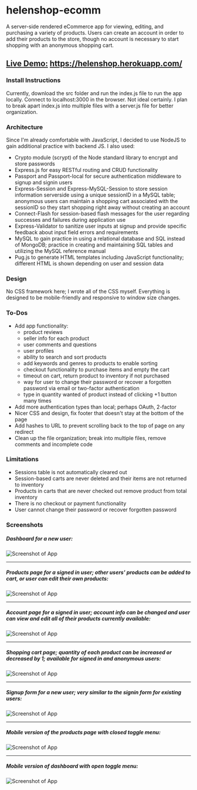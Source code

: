 # helenshop-ecomm
A server-side rendered eCommerce app for viewing, editing, and purchasing a variety of products. Users can create an account in order to add their products to the store, though no account is necessary to start shopping with an anonymous shopping cart. 

## [Live Demo:](https://helenshop.herokuapp.com/) https://helenshop.herokuapp.com/

### Install Instructions
Currently, download the src folder and run the index.js file to run the app locally. Connect to localhost:3000 in the browser. Not ideal certainly. I plan to break apart index.js into multiple files with a server.js file for better organization.

### Architecture
Since I'm already comfortable with JavaScript, I decided to use NodeJS to gain additional practice with backend JS. 
I also used:
- Crypto module (scrypt) of the Node standard library to encrypt and store passwords
- Express.js for easy RESTful routing and CRUD functionality
- Passport and Passport-local for secure authentication middleware to signup and signin users
- Express-Session and Express-MySQL-Session to store session information serverside using a unique sessionID in a MySQL table; anonymous users can maintain a shopping cart associated with the sessionID so they start shopping right away without creating an account
- Connect-Flash for session-based flash messages for the user regarding successes and failures during application use
- Express-Validator to sanitize user inputs at signup and provide specific feedback about input field errors and requirements
- MySQL to gain practice in using a relational database and SQL instead of MongoDB; practice in creating and maintaining SQL tables and utilizing the MySQL reference manual
- Pug.js to generate HTML templates including JavaScript functionality; different HTML is shown depending on user and session data

### Design
No CSS framework here; I wrote all of the CSS myself. Everything is designed to be mobile-friendly and responsive to window size changes. 

### To-Dos
- Add app functionality: 
  - product reviews
  - seller info for each product
  - user comments and questions
  - user profiles
  - ability to search and sort products
  - add keywords and genres to products to enable sorting
  - checkout functionality to purchase items and empty the cart
  - timeout on cart, return product to inventory if not purchased
  - way for user to change their password or recover a forgotten password via email or two-factor authentication
  - type in quantity wanted of product instead of clicking +1 button many times
- Add more authentication types than local; perhaps OAuth, 2-factor
- Nicer CSS and design, fix footer that doesn't stay at the bottom of the page
- Add hashes to URL to prevent scrolling back to the top of page on any redirect
- Clean up the file organization; break into multiple files, remove comments and incomplete code

### Limitations
- Sessions table is not automatically cleared out
- Session-based carts are never deleted and their items are not returned to inventory
- Products in carts that are never checked out remove product from total inventory
- There is no checkout or payment functionality
- User cannot change their password or recover forgotten password

### Screenshots
##### Dashboard for a new user:
![Screenshot of App](https://github.com/halbird/images/blob/master/dashboard.png)

---

##### Products page for a signed in user; other users' products can be added to cart, or user can edit their own products:
![Screenshot of App](https://github.com/halbird/images/blob/master/products.png)

---

##### Account page for a signed in user; account info can be changed and user can view and edit all of their products currently available:
![Screenshot of App](https://github.com/halbird/images/blob/master/account.png)

---

##### Shopping cart page; quantity of each product can be increased or decreased by 1; available for signed in and anonymous users:
![Screenshot of App](https://github.com/halbird/images/blob/master/cart.png)

---

##### Signup form for a new user; very similar to the signin form for existing users:
![Screenshot of App](https://github.com/halbird/images/blob/master/signup.png)

---

##### Mobile version of the products page with closed toggle menu:
![Screenshot of App](https://github.com/halbird/images/blob/master/mobileproducts.png)

---

##### Mobile version of dashboard with open toggle menu:
![Screenshot of App](https://github.com/halbird/images/blob/master/mobilemenu.png)
